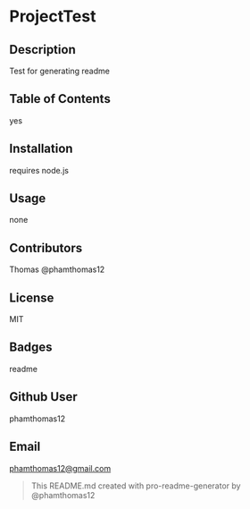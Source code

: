 # ProjectTest
## Description
Test for generating readme
## Table of Contents
yes
## Installation
requires node.js
## Usage
none
## Contributors
Thomas @phamthomas12
## License
MIT
## Badges
readme
## Github User
phamthomas12
## Email
phamthomas12@gmail.com

> This README.md created with pro-readme-generator by @phamthomas12